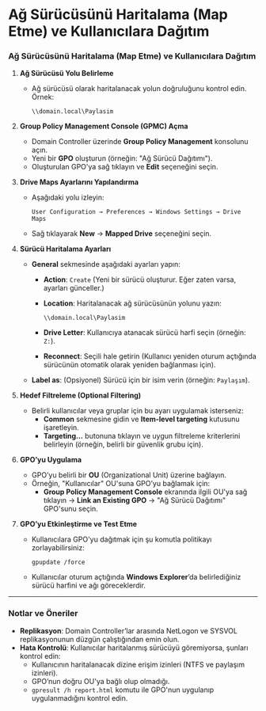 # Ağ Sürücüsünü Haritalama (Map Etme) ve Kullanıcılara Dağıtım

### **Ağ Sürücüsünü Haritalama (Map Etme) ve Kullanıcılara Dağıtım**

1. **Ağ Sürücüsü Yolu Belirleme**
    - Ağ sürücüsü olarak haritalanacak yolun doğruluğunu kontrol edin.
    Örnek:
        
        ```
        \\domain.local\Paylasim
        
        ```
        
2. **Group Policy Management Console (GPMC) Açma**
    - Domain Controller üzerinde **Group Policy Management** konsolunu açın.
    - Yeni bir **GPO** oluşturun (örneğin: "Ağ Sürücü Dağıtımı").
    - Oluşturulan GPO'ya sağ tıklayın ve **Edit** seçeneğini seçin.
3. **Drive Maps Ayarlarını Yapılandırma**
    - Aşağıdaki yolu izleyin:
        
        ```
        User Configuration → Preferences → Windows Settings → Drive Maps
        
        ```
        
    - Sağ tıklayarak **New** → **Mapped Drive** seçeneğini seçin.
4. **Sürücü Haritalama Ayarları**
    - **General** sekmesinde aşağıdaki ayarları yapın:
        - **Action**: `Create`
        (Yeni bir sürücü oluşturur. Eğer zaten varsa, ayarları günceller.)
        - **Location**:
        Haritalanacak ağ sürücüsünün yolunu yazın:
            
            ```
            \\domain.local\Paylasim
            
            ```
            
        - **Drive Letter**:
        Kullanıcıya atanacak sürücü harfi seçin (örneğin: `Z:`).
        - **Reconnect**: Seçili hale getirin (Kullanıcı yeniden oturum açtığında sürücünün otomatik olarak yeniden bağlanması için).
    - **Label as**: (Opsiyonel) Sürücü için bir isim verin (örneğin: `Paylaşım`).
5. **Hedef Filtreleme (Optional Filtering)**
    - Belirli kullanıcılar veya gruplar için bu ayarı uygulamak isterseniz:
        - **Common** sekmesine gidin ve **Item-level targeting** kutusunu işaretleyin.
        - **Targeting...** butonuna tıklayın ve uygun filtreleme kriterlerini belirleyin (örneğin, belirli bir güvenlik grubu için).
6. **GPO’yu Uygulama**
    - GPO’yu belirli bir **OU** (Organizational Unit) üzerine bağlayın.
    - Örneğin, "Kullanıcılar" OU'suna GPO’yu bağlamak için:
        - **Group Policy Management Console** ekranında ilgili OU'ya sağ tıklayın → **Link an Existing GPO** → "Ağ Sürücü Dağıtımı" GPO'sunu seçin.
7. **GPO’yu Etkinleştirme ve Test Etme**
    - Kullanıcılara GPO'yu dağıtmak için şu komutla politikayı zorlayabilirsiniz:
        
        ```
        gpupdate /force
        
        ```
        
    - Kullanıcılar oturum açtığında **Windows Explorer**’da belirlediğiniz sürücü harfini ve ağı göreceklerdir.

---

### **Notlar ve Öneriler**

- **Replikasyon**: Domain Controller’lar arasında NetLogon ve SYSVOL replikasyonunun düzgün çalıştığından emin olun.
- **Hata Kontrolü**: Kullanıcılar haritalanmış sürücüyü göremiyorsa, şunları kontrol edin:
    - Kullanıcının haritalanacak dizine erişim izinleri (NTFS ve paylaşım izinleri).
    - GPO’nun doğru OU'ya bağlı olup olmadığı.
    - `gpresult /h report.html` komutu ile GPO'nun uygulanıp uygulanmadığını kontrol edin.
